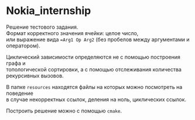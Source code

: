 # Nokia_internship


Решение тестового задания.\
Формат корректного значения ячейки: целое число, \
или выражение вида `=Arg1 Op Arg2` (без пробелов между аргументами и оператором).

Циклический зависимости  определяются не с помощью построения графа и\
топологической сортировки,
а с помощью отслеживания количества рекурсивных вызовов.

В папке `resources` находятся файлы на которых можно посмотреть на поведение\
в случае некорректных ссылок, деления на ноль, циклических ссылок.

Построить решение можно с помощью `cmake`.